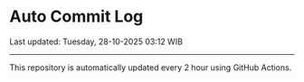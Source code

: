 # Auto Commit Log

Last updated: Tuesday, 28-10-2025 03:12 WIB

---

This repository is automatically updated every 2 hour using GitHub Actions.
